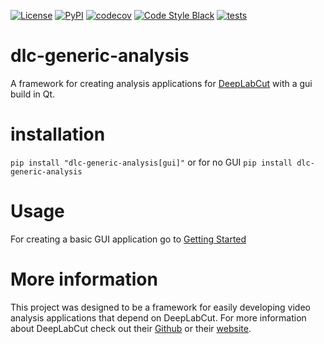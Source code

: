[![License](https://img.shields.io/pypi/l/dlc-generic-analysis.svg?color=green)](https://github.com/SurgicalPhotonics/Aemotrics/raw/main/LICENSE)
[![PyPI](https://img.shields.io/pypi/v/aemotrics.svg?color=green)](https://pypi.org/project/aemotrics)
[![codecov](https://codecov.io/gh/SurgicalPhotonics/dlc-generic-analysis/branch/main/graph/badge.svg?token=VVV5ZKD8OL)](https://codecov.io/gh/SurgicalPhotonics/dlc-generic-analysis)
[![Code Style Black](https://img.shields.io/badge/code%20style-black-000000.svg)](https://github.com/psf/black)
[![tests](https://github.com/SurgicalPhotonics/dlc-generic-analysis/actions/workflows/test.yml/badge.svg)](https://github.com/SurgicalPhotonics/dlc-generic-analysis/actions/workflows/test.yml)


# dlc-generic-analysis

A framework for creating analysis applications for [DeepLabCut](https://github.com/deeplabcut/deeplabcut) with a gui build in Qt.


# installation
`pip install "dlc-generic-analysis[gui]"` or for no GUI `pip install dlc-generic-analysis`

# Usage

For creating a basic GUI application go to [Getting Started](docs/getting_started.md)

# More information

This project was designed to be a framework for easily developing video analysis applications that depend on DeepLabCut.
For more information about DeepLabCut check out their [Github](https://github.com/deeplabcut/deeplabcut) or their 
[website](http://deeplabcut.org).
